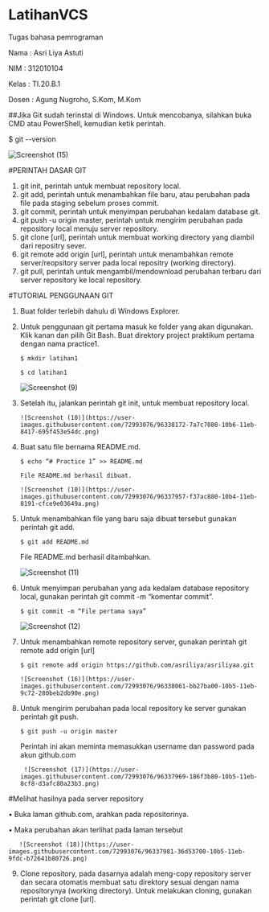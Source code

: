 # LatihanVCS
Tugas bahasa pemrograman

Nama    : Asri Liya Astuti

NIM     : 312010104

Kelas   : TI.20.B.1

Dosen   : Agung Nugroho, S.Kom, M.Kom


##Jika Git sudah terinstal di Windows. Untuk mencobanya, silahkan buka CMD atau PowerShell, kemudian ketik perintah.

  $ git --version
  
 ![Screenshot (15)](https://user-images.githubusercontent.com/72993076/96336627-5ebf9d00-10ab-11eb-92d8-97ddf7e1dabe.png)

	
        	



#PERINTAH DASAR GIT

1.	git init, perintah untuk membuat repository local.
2.	git add, perintah untuk menambahkan file baru, atau perubahan pada file pada staging sebelum proses commit.
3.	git commit, perintah untuk menyimpan perubahan kedalam database git.
4.	git push -u origin master, perintah untuk mengirim perubahan pada repository local menuju server repository.
5.	git clone [url], perintah untuk membuat working directory yang diambil dari repositry sever.
6.	git remote add origin [url], perintah untuk menambahkan remote server/reopsitory server pada local repositry (working directory).
7.	git pull, perintah untuk mengambil/mendownload perubahan terbaru dari server repository ke local repository.
	


#TUTORIAL PENGGUNAAN GIT

1.	Buat folder terlebih dahulu di Windows Explorer.
2.	Untuk penggunaan git pertama masuk ke folder yang akan digunakan. Klik kanan dan pilih Git Bash.
Buat direktory project praktikum pertama dengan nama practice1. 

        $ mkdir latihan1 

        $ cd latihan1
	
	![Screenshot (9)](https://user-images.githubusercontent.com/72993076/96337430-5c604180-10b1-11eb-948f-677d1c0c20aa.png)

             
3.	Setelah itu, jalankan perintah git init, untuk membuat repository local.

        ![Screenshot (10)](https://user-images.githubusercontent.com/72993076/96338172-7a7c7080-10b6-11eb-8417-695f453e54dc.png)


4.	Buat satu file bernama README.md.

        $ echo “# Practice 1” >> README.md

        File README.md berhasil dibuat.
	
        ![Screenshot (10)](https://user-images.githubusercontent.com/72993076/96337957-f37ac880-10b4-11eb-8191-cfce9e03649a.png)

             
5.	Untuk menambahkan file yang baru saja dibuat tersebut gunakan perintah git add.

        $ git add README.md

	File README.md berhasil ditambahkan.
	
       ![Screenshot (11)](https://user-images.githubusercontent.com/72993076/96338013-79970f00-10b5-11eb-9c33-7d20838d0af6.png)
             
6.	Untuk menyimpan perubahan yang ada kedalam database repository local, gunakan perintah 
git commit -m “komentar commit”.

        $ git commit -m “File pertama saya”
	
	![Screenshot (12)](https://user-images.githubusercontent.com/72993076/96337614-9d0c8a80-10b2-11eb-974e-0ab9998d350d.png)
	
	


7.	Untuk menambahkan remote repository server, gunakan perintah git remote add origin [url]

        $ git remote add origin https://github.com/asriliya/asriliyaa.git
	
        ![Screenshot (16)](https://user-images.githubusercontent.com/72993076/96338061-bb27ba00-10b5-11eb-9c72-280beb2db90e.png)
        

	

8.	Untuk mengirim perubahan pada local repository ke server gunakan perintah git push.

        $ git push -u origin master

	Perintah ini akan meminta memasukkan username dan password pada akun github.com
	
         ![Screenshot (17)](https://user-images.githubusercontent.com/72993076/96337969-186f3b80-10b5-11eb-8cf8-d3afc80a23b3.png)
	 
	 
 #Melihat hasilnya pada server repository
 
•	Buka laman github.com, arahkan pada repositorinya.

•	Maka perubahan akan terlihat pada laman tersebut

       ![Screenshot (18)](https://user-images.githubusercontent.com/72993076/96337981-36d53700-10b5-11eb-9fdc-b72641b80726.png)

 

9.	Clone repository, pada dasarnya adalah meng-copy repository server dan secara otomatis membuat satu direktory sesuai dengan nama repositorynya (working directory).
Untuk melakukan cloning, gunakan perintah git clone [url].

